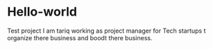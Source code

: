 # Hello-world
Test project
I am tariq working as project manager for Tech startups t organize there business and boodt there business.
